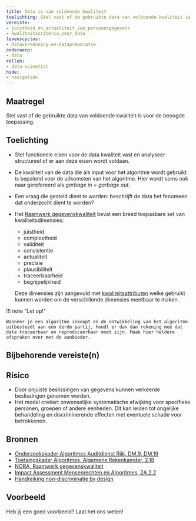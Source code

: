 ```yaml
---
title: Data is van voldoende kwaliteit
toelichting: Stel vast of de gebruikte data van voldoende kwaliteit is voor de beoogde toepassing.
vereiste:
- juistheid_en_actualiteit_van_persoonsgegevens
- kwaliteitscriteria_voor_data
levenscyclus:
- dataverkenning-en-datapreparatie
onderwerp:
- data
rollen:
- data-scientist
hide:
- navigation
---
```


<!-- tags -->

## Maatregel
Stel vast of de gebruikte data van voldoende kwaliteit is voor de beoogde toepassing.

## Toelichting
- Stel functionele eisen voor de data kwaliteit vast en analyseer structureel of er aan deze eisen wordt voldaan. 
- De kwaliteit van de data die als input voor het algoritme wordt gebruikt is bepalend voor de uitkomsten van het algoritme. Hier wordt soms ook naar gerefereerd als *garbage in = garbage out*. 
- Een vraag die gesteld dient te worden: beschrijft de data het fenomeen dat onderzocht dient te worden? 
- Het [Raamwerk gegevenskwaliteit](https://www.noraonline.nl/wiki/Raamwerk_gegevenskwaliteit) bevat een breed toepasbare set van kwaliteitsdimensies:

    - juistheid
    - compleetheid
    - validiteit
    - consistentie
    - actualiteit
    - precisie
    - plausibiliteit
    - traceerbaarheid
    - begrijpelijkheid

    Deze dimensies zijn aangevuld met [kwaliteitsattributen](https://www.noraonline.nl/wiki/Raamwerk_gegevenskwaliteit/Kwaliteitsattributen) welke gebruikt kunnen worden om de verschillende dimensies meetbaar te maken. 

!!! note "Let op!"

    Wanneer je een algoritme inkoopt en de ontwikkeling van het algoritme uitbesteedt aan een derde partij, houdt er dan dan rekening mee dat data traceerbaar en reproduceerbaar moet zijn. Maak hier heldere afspraken over met de aanbieder. 

## Bijbehorende vereiste(n)

<!-- list_vereisten_on_maatregelen_page -->

## Risico
- Door onjuiste beslissingen van gegevens kunnen verkeerde beslissingen genomen worden. 
- Het model creëert onwenselijke systematische afwijking voor specifieke personen, groepen of andere eenheden. Dit kan leiden tot ongelijke behandeling en discriminerende effecten met eventuele schade voor betrokkenen. 

## Bronnen
- [Onderzoekskader Algoritmes Auditdienst Rijk, DM.9, DM.19](https://www.rijksoverheid.nl/documenten/rapporten/2023/07/11/onderzoekskader-algoritmes-adr-2023)
- [Toetsingskader Algoritmes, Algemene Rekenkamder, 2.18](https://www.rekenkamer.nl/onderwerpen/algoritmes/documenten/publicaties/2024/05/15/het-toetsingskader-aan-de-slag)
- [NORA, Raamwerk gegevenskwaliteit](https://www.noraonline.nl/wiki/Raamwerk_gegevenskwaliteit)
- [Impact Assessment Mensenrechten en Algoritmes, 2A.2.2](../instrumenten/IAMA.md)
- [Handreiking non-discriminatie by design](https://www.rijksoverheid.nl/documenten/rapporten/2021/06/10/handreiking-non-discriminatie-by-design)

## Voorbeeld

Heb jij een goed voorbeeld? Laat het ons weten!

